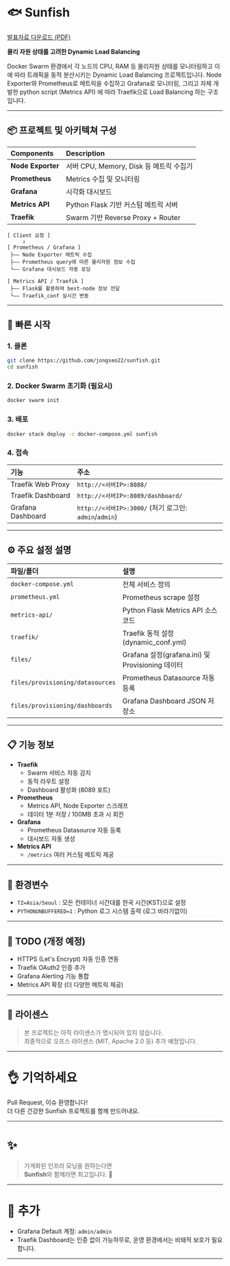# 🐟 Sunfish
[발표자료 다운로드 (PDF)](./files/sunfish.pdf)

**물리 자원 상태를 고려한 Dynamic Load Balancing**

Docker Swarm 환경에서 각 노드의 CPU, RAM 등 물리자원 상태를 모니터링하고
이에 따라 트래픽을 동적 분산시키는 Dynamic Load Balancing 프로젝트입니다.
Node Exporter와 Prometheus로 메트릭을 수집하고 Grafana로 모니터링,
그리고 자체 개발한 python script (Metrics API) 에 따라
Traefik으로 Load Balancing 하는 구조입니다.

---

## 📦 프로젝트 및 아키텍쳐 구성

| Components | Description |
|:---|:---|
| **Node Exporter** | 서버 CPU, Memory, Disk 등 메트릭 수집기 |
| **Prometheus** | Metrics 수집 및 모니터링 |
| **Grafana** | 시각화 대시보드 |
| **Metrics API** | Python Flask 기반 커스텀 메트릭 서버 |
| **Traefik** | Swarm 기반 Reverse Proxy + Router |

```
[ Client 요청 ]
     ↓ 
[ Prometheus / Grafana ]
 ├—— Node Exporter 메트릭 수집
 ├—— Prometheus query에 따른 물리자원 정보 수집
 └—— Grafana 대시보드 자동 로딩

[ Metrics API / Traefik ]
 ├—— Flask를 활용하여 best-node 정보 전달
 └—— Traefik_conf 실시간 변동
```

---

## 🚀 빠른 시작

### 1. 클론

```bash
git clone https://github.com/jongseo22/sunfish.git
cd sunfish
```

### 2. Docker Swarm 초기화 (필요시)

```bash
docker swarm init
```

### 3. 배포

```bash
docker stack deploy -c docker-compose.yml sunfish
```

### 4. 접속

| 기능 | 주소 |
|:---|:---|
| Traefik Web Proxy | `http://<서버IP>:8088/` |
| Traefik Dashboard | `http://<서버IP>:8089/dashboard/` |
| Grafana Dashboard | `http://<서버IP>:3000/` (처기 로그인: `admin`/`admin`) |

---

## ⚙️ 주요 설정 설명

| 파일/폴더 | 설명 |
|:---|:---|
| `docker-compose.yml` | 전체 서비스 정의 |
| `prometheus.yml` | Prometheus scrape 설정 |
| `metrics-api/` | Python Flask Metrics API 소스코드 |
| `traefik/` | Traefik 동적 설정 (dynamic_conf.yml) |
| `files/` | Grafana 설정(grafana.ini) 및 Provisioning 데이터 |
| `files/provisioning/datasources` | Prometheus Datasource 자동 등록 |
| `files/provisioning/dashboards` | Grafana Dashboard JSON 저장소 |

---

## 📋 기능 정보

- **Traefik**
  - Swarm 서비스 자동 감지
  - 동적 라우트 설정
  - Dashboard 활성화 (8089 포트)
- **Prometheus**
  - Metrics API, Node Exporter 스크래프
  - 데이터 1분 저장 / 100MB 초과 시 회전
- **Grafana**
  - Prometheus Datasource 자동 등록
  - 대시보드 자동 생성
- **Metrics API**
  - `/metrics` 여러 커스텀 메트릭 제공

---

## 🧰 환경변수

- `TZ=Asia/Seoul` : 모든 컨테이너 시간대를 한국 시간(KST)으로 설정
- `PYTHONUNBUFFERED=1` : Python 로그 시스템 출력 (로그 바라기없이)

---

## 🧹 TODO (개정 예정)

- HTTPS (Let's Encrypt) 자동 인증 연동
- Traefik OAuth2 인증 추가
- Grafana Alerting 기능 통합
- Metrics API 확장 (더 다양한 메트릭 제공)

---

## 📄 라이센스

> 본 프로젝트는 아직 라이센스가 명시되어 있지 않습니다.  
> 최종적으로 오프스 라이센스 (MIT, Apache 2.0 등) 추가 예정입니다.

---

# 👌 기억하세요

Pull Request, 이슈 환영합니다!  
더 다른 건강한 Sunfish 프로젝트를 함께 만드어내요.

---

# ✨

> 가게화된 인프라 모닝을 원하는다면  
> **Sunfish**와 함께라면 최고입니다. 🚀

---

# 📎 추가

- Grafana Default 계정: `admin/admin`
- Traefik Dashboard는 인증 없이 가능하무로, 운영 환경에서는 비돼적 보호가 필요합니다.

---
